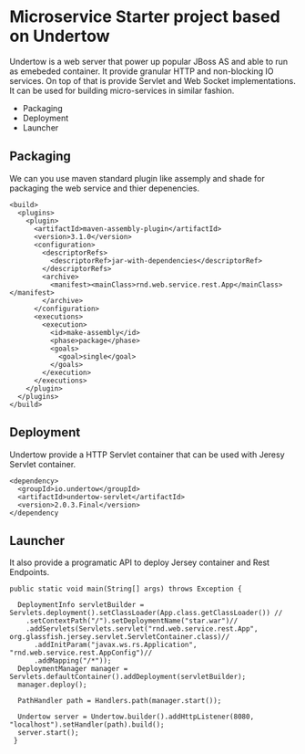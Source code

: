 # Microservice Starter project based on Undertow

Undertow is a web server that power up popular JBoss AS and able to run as emebeded container. It provide granular HTTP and non-blocking IO services. On top of that is provide Servlet and Web Socket implementations. It can be used for building micro-services in similar fashion.

- Packaging
- Deployment
- Launcher

## Packaging

We can you use maven standard plugin like assemply and shade for packaging the web service and thier depenencies.

```
<build>
  <plugins>
    <plugin>
      <artifactId>maven-assembly-plugin</artifactId>
      <version>3.1.0</version>
      <configuration>
        <descriptorRefs>
          <descriptorRef>jar-with-dependencies</descriptorRef>
        </descriptorRefs>
        <archive>
          <manifest><mainClass>rnd.web.service.rest.App</mainClass></manifest>
        </archive>
      </configuration>
      <executions>
        <execution>
          <id>make-assembly</id>
          <phase>package</phase>
          <goals>
            <goal>single</goal>
          </goals>
        </execution>
      </executions>
    </plugin>
  </plugins>
</build>

```

## Deployment

Undertow provide a HTTP Servlet container that can be used with Jeresy Servlet container.

```
<dependency>
  <groupId>io.undertow</groupId>
  <artifactId>undertow-servlet</artifactId>
  <version>2.0.3.Final</version>
</dependency

```


## Launcher

It also provide a programatic API to deploy Jersey container and Rest Endpoints.

```
public static void main(String[] args) throws Exception {

  DeploymentInfo servletBuilder = Servlets.deployment().setClassLoader(App.class.getClassLoader()) //
    .setContextPath("/").setDeploymentName("star.war")//
    .addServlets(Servlets.servlet("rnd.web.service.rest.App", org.glassfish.jersey.servlet.ServletContainer.class)//
      .addInitParam("javax.ws.rs.Application", "rnd.web.service.rest.AppConfig")//
      .addMapping("/*"));
  DeploymentManager manager = Servlets.defaultContainer().addDeployment(servletBuilder);
  manager.deploy();
  
  PathHandler path = Handlers.path(manager.start());
  
  Undertow server = Undertow.builder().addHttpListener(8080, "localhost").setHandler(path).build();
  server.start();
 }

```
